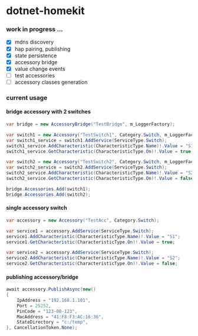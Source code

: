 # dotnet-homekit

### work in progress ...

- [x] mdns discovery 
- [x] hap pairing, publishing
- [x] state persistence
- [x] accessory bridge
- [x] value change events
- [ ] test accessories
- [ ] accessory classes generation

### current usage

#### bridge accessory with 2 switches

```csharp
var bridge = new AccessoryBridge("TestBridge", m_LoggerFactory);

var switch1 = new Accessory("TestSwitch1", Category.Switch, m_LoggerFactory);
var switch1_service = switch1.AddService(ServiceType.Switch);
switch1_service.AddCharacteristic(CharacteristicType.Name)!.Value = "S1";
switch1_service.GetCharacteristic(CharacteristicType.On)!.Value = true;

var switch2 = new Accessory("TestSwitch2", Category.Switch, m_LoggerFactory);
var switch2_service = switch2.AddService(ServiceType.Switch);
switch2_service.AddCharacteristic(CharacteristicType.Name)!.Value = "S2";
switch2_service.GetCharacteristic(CharacteristicType.On)!.Value = false;

bridge.Accessories.Add(switch1);
bridge.Accessories.Add(switch2);
```

#### single accessory switch

```csharp
var accessory = new Accessory("TestAcc", Category.Switch);

var service1 = accessory.AddService(ServiceType.Switch);
service1.AddCharacteristic(CharacteristicType.Name)!.Value = "S1";
service1.GetCharacteristic(CharacteristicType.On)!.Value = true;

var service2 = accessory.AddService(ServiceType.Switch);
service2.AddCharacteristic(CharacteristicType.Name)!.Value = "S2";
service2.GetCharacteristic(CharacteristicType.On)!.Value = false;
```

#### publishing accessory/bridge

```csharp
await accessory.PublishAsync(new()
{
    IpAddress = "192.168.1.101",
    Port = 25252,
    PinCode = "123-00-123",
    MacAddress = "41:F8:F3:AC:16:36",
    StateDirectory = "c:/temp",
}, CancellationToken.None);

```